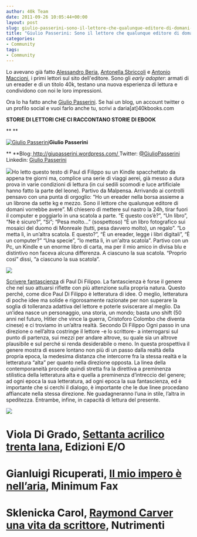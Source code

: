 ```yaml
---
author: 40k Team
date: 2011-09-26 10:05:44+00:00
layout: post
slug: giulio-passerini-sono-il-lettore-che-qualunque-editore-di-domani-vorrebbe-avere
title: "Giulio Passerini: Sono il lettore che qualunque editore di domani vorrebbe avere"
categories:
- Community
tags:
- Community
---
```


Lo avevano già fatto [Alessandro Beria](http://www.40kbooks.com/?s=alessandro+beria), [Antonella Sbriccoli](http://www.40kbooks.com/?s=antonella+sbriccoli) e [Antonio Maccioni](http://www.40kbooks.com/?s=antonio+maccioni), i primi lettori sul sito dell'editore. Sono gli _early adopter_: armati di un ereader e di un titolo 40k, testano una nuova esperienza di lettura e condividono con noi le loro impressioni.

Ora lo ha fatto anche [Giulio Passerini](http://twitter.com/#!/giuliopasserini). Se hai un blog, un account twitter o un profilo social e vuoi farlo anche tu, scrivi a daria[at]40kbooks.com


**STORIE DI LETTORI CHE CI RACCONTANO STORIE DI EBOOK**




**
**


[![Giulio Passerini](http://quarantak.wpengine.com/wp-content/uploads/2011/09/passerini.jpg)](http://quarantak.wpengine.com/wp-content/uploads/2011/09/passerini.jpg)**Giulio Passerini**

** **Blog:[ http://giupasserini.wordpress.com/
](http://giupasserini.wordpress.com/)Twitter: [@GiulioPasserini
](http://twitter.com/#!/giuliopasserini)Linkedin: [Giulio Passerini](http://it.linkedin.com/in/giuliopasserini)








[![](http://quarantak.wpengine.com/wp-content/uploads/2011/09/tag-ereader.jpg)](http://quarantak.wpengine.com/wp-content/uploads/2011/09/tag-ereader.jpg)Ho letto questo testo di Paul di Filippo su un Kindle spacchettato da appena tre giorni ma, complice una serie di viaggi aerei, già messo a dura prova in varie condizioni di lettura (in cui sedili scomodi e luce artificiale hanno fatto la parte del leone). Partivo da Malpensa. Arrivando ai controlli pensavo con una punta di orgoglio: “Ho un ereader nella borsa assieme a un librone da sette kg e mezzo. Sono il lettore che qualunque editore di domani vorrebbe avere”. Mi chiesero di mettere sul nastro la 24h, tirar fuori il computer e poggiarlo in una scatola a parte. “E questo cos’è?”, “Un libro”, “Ne è sicuro?”, “Si”; “Pesa molto…” (sospettoso) “È un libro fotografico sui mosaici del duomo di Monreale (tutti, pesa davvero molto), un regalo”. “Lo metta lì, in un’altra scatola. E questo?”, “È un ereader, legge i libri digitali”, “È un computer?” “Una specie”, “lo metta lì, in un'altra scatola”. Partivo con un Pc, un Kindle e un enorme libro di carta, ma per il mio amico in divisa blu e distintivo non faceva alcuna differenza. A ciascuno la sua scatola. “Proprio così” dissi, “a ciascuno la sua scatola”.


[![](http://quarantak.wpengine.com/wp-content/uploads/2011/09/tag-thebook.jpg)](http://quarantak.wpengine.com/wp-content/uploads/2011/09/tag-thebook.jpg)


[Scrivere fantascienza](http://www.bookrepublic.it/book/9788865860663-scrivere-fantascienza/?utm_source=40kblog&utm_medium=40kpost&utm_campaign=40k) di Paul Di Filippo. La fantascienza è forse il genere che nel suo attuarsi riflette con più attenzione sulla propria natura. Questo perché, come dice Paul Di Filippo è letteratura di idee. O meglio, letteratura di poche idee ma solide e rigorosamente razionate per non superare la soglia di tolleranza adattiva del lettore e poterle sviscerare al meglio. Da un’idea nasce un personaggio, una storia, un mondo; basta uno shift (50 anni nel futuro, Hitler che vince la guerra, Cristoforo Colombo che diventa cinese) e ci troviamo in un’altra realtà. Secondo Di Filippo Ogni passo in una direzione o nell’altra costringe il lettore -e lo scrittore- a interrogarsi sul punto di partenza, sui mezzi per andare altrove, su quale sia un altrove plausibile e sul perché si renda desiderabile o meno. In questa prospettiva il genere mostra di essere lontano non più di un passo dalla realtà della propria epoca, la medesima distanza che intercorre fra la stessa realtà e la letteratura “alta” per quanto nella direzione opposta. La linea della contemporaneità procede quindi stretta fra la direttiva a preminenza stilistica della letteratura alta e quella a preminenza d’intreccio del genere; ad ogni epoca la sua letteratura, ad ogni epoca la sua fantascienza, ed è importante che si cerchi il dialogo, è importante che le due linee procedano affiancate nella stessa direzione. Ne guadagneranno l’una in stile, l’altra in speditezza. Entrambe, infine, in capacità di lettura del presente.




[![](http://quarantak.wpengine.com/wp-content/uploads/2011/09/tag-titles.jpg)](http://quarantak.wpengine.com/wp-content/uploads/2011/09/tag-titles.jpg)


# Viola Di Grado, [Settanta acrilico trenta lana](http://www.bookrepublic.it/book/9788866320012-settanta-acrilico-trenta-lana/?utm_source=40kblog&utm_medium=40kpost&utm_campaign=40k), Edizioni E/O
# Gianluigi Ricuperati, [Il mio impero è nell’aria](http://www.bookrepublic.it/book/9788875213442-il-mio-impero-e-nellaria/?utm_source=40kblog&utm_medium=40kpost&utm_campaign=40k), Minimum Fax
# Sklenicka Carol, [Raymond Carver una vita da scrittore](http://www.bookrepublic.it/book/9788865940945-raymond-carver-una-vita-da-scrittore/?utm_source=40kblog&utm_medium=40kpost&utm_campaign=40k), Nutrimenti
